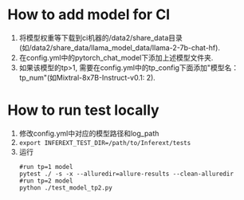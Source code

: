 # How to add model for CI
1. 将模型权重等下载到ci机器的/data2/share_data目录(如/data2/share_data/llama_model_data/llama-2-7b-chat-hf).  
2. 在config.yml中的pytorch_chat_model下添加上述模型文件夹.   
3. 如果该模型的tp>1, 需要在config.yml中的tp_config下面添加"模型名：tp_num"(如Mixtral-8x7B-Instruct-v0.1: 2).  

# How to run test locally
1. 修改config.yml中对应的模型路径和log_path
2. `export INFEREXT_TEST_DIR=/path/to/Inferext/tests`
3. 运行
   ```cd /path/to/tests/e2e
   #run tp=1 model
   pytest ./ -s -x --alluredir=allure-results --clean-alluredir
   #run tp=2 model
   python ./test_model_tp2.py
   ```
